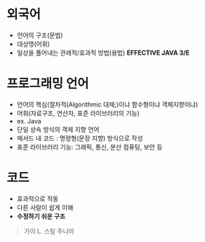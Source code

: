 # 외국어
- 언어의 구조(문법)
- 대상명(어휘)
- 일상을 풀어내는 관례적/효과적 방법(용법) **EFFECTIVE JAVA 3/E**

# 프로그래밍 언어
- 언어의 핵심(절차적(Algorithmic 대체;)이냐 함수형이냐 객체지향이냐)
- 어휘(자료구조, 연산자, 표준 라이브러리의 기능)
- ex. Java
- 단일 상속 방식의 객체 지향 언어
- 메서드 내 코드 : 명령형(문장 지향) 방식으로 작성
- 표준 라이브러리 기능: 그래픽, 통신, 분산 컴퓨팅, 보안 등

# 코드
- 효과적으로 작동
- 다른 사람이 쉽게 이해
- **수정하기 쉬운 구조**

> 가이 L. 스틸 주니어
